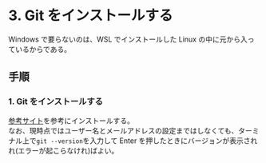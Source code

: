 # 3. Git をインストールする

Windows で要らないのは、WSL でインストールした Linux の中に元から入っているからである。

## 手順

### 1. Git をインストールする

[参考サイト](https://prog-8.com/docs/git-env)を参考にインストールする。  
なお、現時点ではユーザー名とメールアドレスの設定まではしなくても、ターミナル上で`git --version`を入力して Enter を押したときにバージョンが表示されれ(エラーが起こらなけれ)ばよい。
